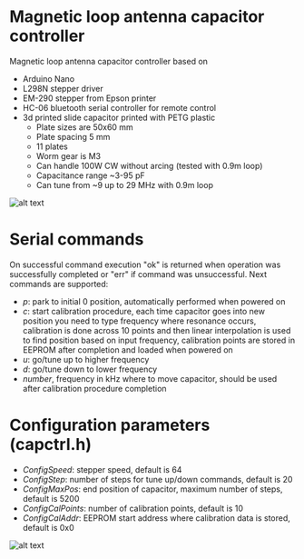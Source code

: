 # Magnetic loop antenna capacitor controller
Magnetic loop antenna capacitor controller based on 
 - Arduino Nano
 - L298N stepper driver
 - EM-290 stepper from Epson printer
 - HC-06 bluetooth serial controller for remote control
 - 3d printed slide capacitor printed with PETG plastic
   - Plate sizes are 50x60 mm
   - Plate spacing 5 mm
   - 11 plates
   - Worm gear is M3
   - Can handle 100W CW without arcing (tested with 0.9m loop)
   - Capacitance range ~3-95 pF
   - Can tune from ~9 up to 29 MHz with 0.9m loop

![alt text](images/magloop.png)

# Serial commands
On successful command execution "ok" is returned when operation was successfully completed or "err" if command was unsuccessful. Next commands are supported:
 - *p*: park to initial 0 position, automatically performed when powered on
 - *c*: start calibration procedure, each time capacitor goes into new position you need to type frequency where resonance occurs, calibration is done across 10 points and then linear interpolation is used to find position based on input frequency, calibration points are stored in EEPROM after completion and loaded when powered on
 - *u*: go/tune up to higher frequency
 - *d*: go/tune down to lower frequency
 - *number*, frequency in kHz where to move capacitor, should be used after calibration procedure completion

# Configuration parameters (capctrl.h)
 - *ConfigSpeed*: stepper speed, default is 64
 - *ConfigStep*: number of steps for tune up/down commands, default is 20
 - *ConfigMaxPos*: end position of capacitor, maximum number of steps, default is 5200
 - *ConfigCalPoints*: number of calibration points, default is 10
 - *ConfigCalAddr*: EEPROM start address where calibration data is stored, default is 0x0

![alt text](images/magloop_test.png)
